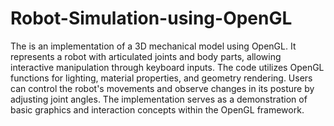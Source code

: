 # Robot-Simulation-using-OpenGL
The is an implementation of a 3D mechanical model using OpenGL. It represents a robot with articulated joints and body parts, allowing interactive manipulation through keyboard inputs. The code utilizes OpenGL functions for lighting, material properties, and geometry rendering. Users can control the robot's movements and observe changes in its posture by adjusting joint angles. The implementation serves as a demonstration of basic graphics and interaction concepts within the OpenGL framework.
